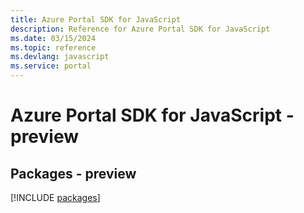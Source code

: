 ```yaml
---
title: Azure Portal SDK for JavaScript
description: Reference for Azure Portal SDK for JavaScript
ms.date: 03/15/2024
ms.topic: reference
ms.devlang: javascript
ms.service: portal
---
```

# Azure Portal SDK for JavaScript - preview
## Packages - preview
[!INCLUDE [packages](portal-index.md)]